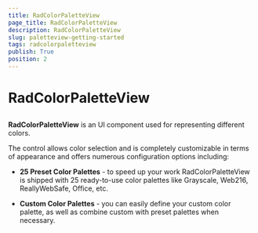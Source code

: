 ```yaml
---
title: RadColorPaletteView
page_title: RadColorPaletteView
description: RadColorPaletteView
slug: paletteview-getting-started
tags: radcolorpaletteview
publish: True
position: 2
---
```


# RadColorPaletteView



## 

__RadColorPaletteView__ is an UI component used for representing different colors. 

The control allows color selection and is completely customizable in terms of appearance and offers numerous configuration 
        options including: 

* __25 Preset Color Palettes__ -  to speed up your work RadColorPaletteView is shipped with 25 ready-to-use 
            color palettes like Grayscale, Web216, ReallyWebSafe, Office, etc. 

* __Custom Color Palettes__ -  you can easily define your custom color palette, as well as combine custom 
            with preset palettes when necessary. 
